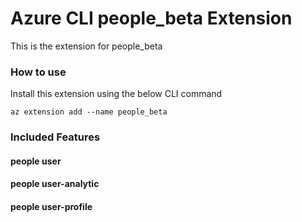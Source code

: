 # Azure CLI people_beta Extension #
This is the extension for people_beta

### How to use ###
Install this extension using the below CLI command
```
az extension add --name people_beta
```

### Included Features ###
#### people user ####
#### people user-analytic ####
#### people user-profile ####